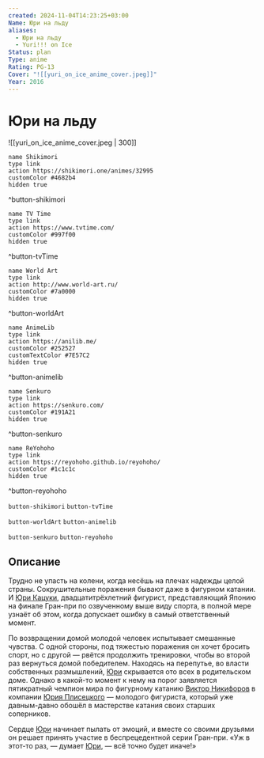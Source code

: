 ```yaml
---
created: 2024-11-04T14:23:25+03:00
Name: Юри на льду
aliases:
  - Юри на льду
  - Yuri!!! on Ice
Status: plan
Type: anime
Rating: PG-13
Cover: "![[yuri_on_ice_anime_cover.jpeg]]"
Year: 2016
---
```


# Юри на льду

![[yuri_on_ice_anime_cover.jpeg | 300]]

```button
name Shikimori
type link
action https://shikimori.one/animes/32995
customColor #4682b4
hidden true
```
^button-shikimori

```button
name TV Time
type link
action https://www.tvtime.com/
customColor #997f00
hidden true
```
^button-tvTime

```button
name World Art
type link
action http://www.world-art.ru/
customColor #7a0000
hidden true
```
^button-worldArt

```button
name AnimeLib
type link
action https://anilib.me/
customColor #252527
customTextColor #7E57C2
hidden true
```
^button-animelib

```button
name Senkuro
type link
action https://senkuro.com/
customColor #191A21
hidden true
```
^button-senkuro

```button
name ReYohoho
type link
action https://reyohoho.github.io/reyohoho/
customColor #1c1c1c
hidden true
```
^button-reyohoho

`button-shikimori` `button-tvTime`

`button-worldArt` `button-animelib`

`button-senkuro` `button-reyohoho`

## Описание

Трудно не упасть на колени, когда несёшь на плечах надежды целой страны. Сокрушительные поражения бывают даже в фигурном катании. И [Юри Кацуки](https://shikimori.one/characters/139244-yuuri-katsuki), двадцатитрёхлетний фигурист, представляющий Японию на финале Гран-при по озвученному выше виду спорта, в полной мере узнаёт об этом, когда допускает ошибку в самый ответственный момент.

По возвращении домой молодой человек испытывает смешанные чувства. С одной стороны, под тяжестью поражения он хочет бросить спорт, но с другой — рвётся продолжить тренировки, чтобы во второй раз вернуться домой победителем. Находясь на перепутье, во власти собственных размышлений, [Юри](https://shikimori.one/characters/139244-yuuri-katsuki) скрывается ото всех в родительском доме. Однако в какой-то момент к нему на порог заявляется пятикратный чемпион мира по фигурному катанию [Виктор Никифоров](https://shikimori.one/characters/139243-victor-nikiforov) в компании [Юрия Плисецкого](https://shikimori.one/characters/139242-yuri-plisetsky) — молодого фигуриста, который уже давным-давно обошёл в мастерстве катания своих старших соперников.

Сердце [Юри](https://shikimori.one/characters/139244-yuuri-katsuki) начинает пылать от эмоций, и вместе со своими друзьями он решает принять участие в беспрецедентной серии Гран-при. «Уж в этот-то раз, — думает [Юри](https://shikimori.one/characters/139244-yuuri-katsuki), — всё точно будет иначе!»
